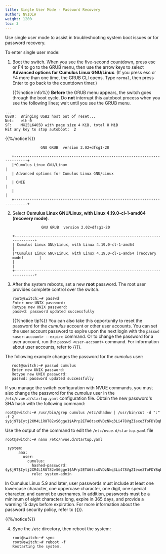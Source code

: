 ```yaml
---
title: Single User Mode - Password Recovery
author: NVIDIA
weight: 1200
toc: 3
---
```

Use single user mode to assist in troubleshooting system boot issues or for password recovery.

To enter single user mode:

1. Boot the switch. When you see the five-second countdown, press esc or F4 to go to the GRUB menu, then use the arrow keys to select **Advanced options for Cumulus Linux GNU/Linux**. (If you press esc or F4 more than one time, the GRUB CLI opens. Type `normal`, then press Enter to go back to the countdown timer.)

   {{%notice info%}}
**Before** the GRUB menu appears, the switch goes through the boot cycle. Do **not** interrupt this autoboot process when you see the following lines; wait until you see the GRUB menu.

```
...
USB0:  Bringing USB2 host out of reset...
Net:   eth-0
SF:    MX25L6405D with page size 4 KiB, total 8 MiB
Hit any key to stop autoboot:  2
```
{{%/notice%}}

                    GNU GRUB  version 2.02+dfsg1-20

       +----------------------------------------------------------------------------+
       |*Cumulus Linux GNU/Linux                                                    |
       | Advanced options for Cumulus Linux GNU/Linux                               |
       | ONIE                                                                       |
       |                                                                            |
       +----------------------------------------------------------------------------+

2. Select **Cumulus Linux GNU/Linux, with Linux 4.19.0-cl-1-amd64 (recovery mode)**.

                    GNU GRUB  version 2.02+dfsg1-20

       +----------------------------------------------------------------------------+
       | Cumulus Linux GNU/Linux, with Linux 4.19.0-cl-1-amd64                       |
       |*Cumulus Linux GNU/Linux, with Linux 4.19.0-cl-1-amd64 (recovery mode)       |
       |                                                                            |
       +----------------------------------------------------------------------------+  

3. After the system reboots, set a new **root** password. The root user provides complete control over the switch.

       root@switch:~# passwd
       Enter new UNIX password:
       Retype new UNIX password:
       passwd: password updated successfully

   {{%notice tip%}}
You can also take this opportunity to reset the password for the *cumulus* account or other user accounts. You can set the user account password to expire upon the next login with the `passwd <user-account> --expire` command. Or to change the password for a user account, run the `passwd <user-account>` command. For information about user accounts, refer to {{<link url="User-Accounts" text="User Accounts">}}.

The following example changes the password for the *cumulus* user:

       root@switch:~# passwd cumulus
       Enter new UNIX password:
       Retype new UNIX password:
       passwd: password updated successfully

If you manage the switch configuration with NVUE commands, you must also change the password for the *cumulus* user in the `/etc/nvue.d/startup.yaml` configuration file. Obtain the new password's SHA hash with the following command:

```
root@switch:~# /usr/bin/grep cumulus /etc/shadow | /usr/bin/cut -d ":" -f 2
$y$j9T$Iytj2XM4L1RUT82vS6gge1$APrp2ETA6tsxOVDzNkq3Li478VgZIexe3ToFDYBqb/.
```

Use the output of the command to edit the `/etc/nvue.d/startup.yaml` file

```
root@switch:~# nano /etc/nvue.d/startup.yaml

 system:
      aaa:
        user:
          cumulus:
            hashed-password: $y$j9T$Iytj2XM4L1RUT82vS6gge1$APrp2ETA6tsxOVDzNkq3Li478VgZIexe3ToFDYBqb/.
            role: system-admin
```

In Cumulus Linux 5.9 and later, user passwords must include at least one lowercase character, one uppercase character, one digit, one special character, and cannot be usernames. In addition, passwords must be a minimum of eight characters long, expire in 365 days, and provide a warning 15 days before expiration. For more information about the password security policy, refer to {{<link url="User-Accounts/#password-security" text="Password Security">}}.

{{%/notice%}}

4. Sync the `/etc` directory, then reboot the system:

       root@switch:~# sync
       root@switch:~# reboot -f
       Restarting the system.
